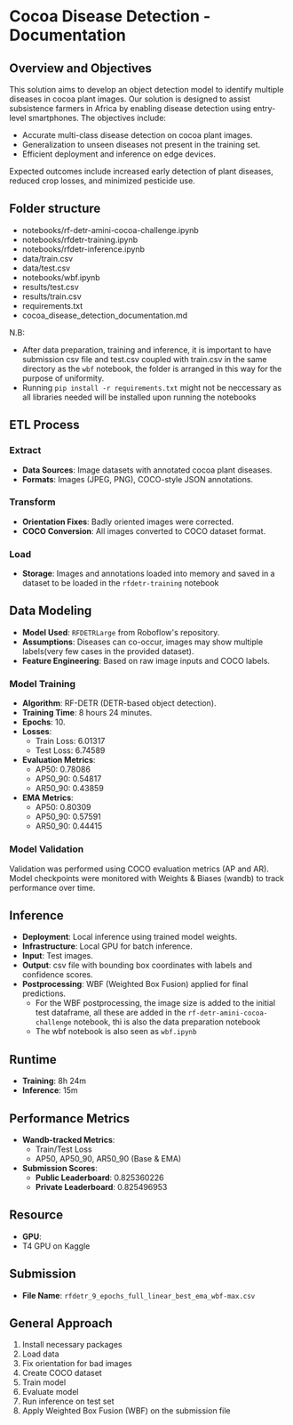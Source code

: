 # Cocoa Disease Detection - Documentation

## Overview and Objectives

This solution aims to develop an object detection model to identify multiple diseases in cocoa plant images. Our solution is designed to assist subsistence farmers in Africa by enabling disease detection using entry-level smartphones. The objectives include:

- Accurate multi-class disease detection on cocoa plant images.
- Generalization to unseen diseases not present in the training set.
- Efficient deployment and inference on edge devices.

Expected outcomes include increased early detection of plant diseases, reduced crop losses, and minimized pesticide use.

## Folder structure
  - notebooks/rf-detr-amini-cocoa-challenge.ipynb
  - notebooks/rfdetr-training.ipynb
  - notebooks/rfdetr-inference.ipynb
  - data/train.csv
  - data/test.csv
  - notebooks/wbf.ipynb
  - results/test.csv
  - results/train.csv
  - requirements.txt
  - cocoa_disease_detection_documentation.md

N.B:
- After data preparation, training and inference, it is important to have submission csv file and test.csv coupled with train.csv in the same directory as the `wbf` notebook, the folder is arranged in this way for the purpose of uniformity.
- Running `pip install -r requirements.txt` might not be neccessary as all libraries needed will be installed upon running the notebooks



## ETL Process

### Extract

- **Data Sources**: Image datasets with annotated cocoa plant diseases.
- **Formats**: Images (JPEG, PNG), COCO-style JSON annotations.

### Transform

- **Orientation Fixes**: Badly oriented images were corrected.
- **COCO Conversion**: All images converted to COCO dataset format.

### Load

- **Storage**: Images and annotations loaded into memory and saved in a dataset to be loaded in the `rfdetr-training` notebook

## Data Modeling

- **Model Used**: `RFDETRLarge` from Roboflow's repository.
- **Assumptions**: Diseases can co-occur, images may show multiple labels(very few cases in the provided dataset).
- **Feature Engineering**: Based on raw image inputs and COCO labels.

### Model Training

- **Algorithm**: RF-DETR (DETR-based object detection).
- **Training Time**: 8 hours 24 minutes.
- **Epochs**: 10.
- **Losses**:
  - Train Loss: 6.01317
  - Test Loss: 6.74589
- **Evaluation Metrics**:
  - AP50: 0.78086
  - AP50_90: 0.54817
  - AR50_90: 0.43859
- **EMA Metrics**:
  - AP50: 0.80309
  - AP50_90: 0.57591
  - AR50_90: 0.44415

### Model Validation

Validation was performed using COCO evaluation metrics (AP and AR). Model checkpoints were monitored with Weights & Biases (wandb) to track performance over time.

## Inference 

- **Deployment**: Local inference using trained model weights.
- **Infrastructure**: Local GPU for batch inference.
- **Input**: Test images.
- **Output**: csv file with bounding box coordinates with labels and confidence scores.
- **Postprocessing**: WBF (Weighted Box Fusion) applied for final predictions.
  - For the WBF postprocessing, the image size is added to the initial test dataframe, all these are added in the `rf-detr-amini-cocoa-challenge` notebook, thi is also the data preparation notebook
  - The wbf notebook is also seen as `wbf.ipynb`

## Runtime

- **Training**: 8h 24m
- **Inference**: 15m

## Performance Metrics

- **Wandb-tracked Metrics**:
  - Train/Test Loss
  - AP50, AP50_90, AR50_90 (Base & EMA)
- **Submission Scores**:
  - **Public Leaderboard**: 0.825360226
  - **Private Leaderboard**: 0.825496953
## Resource

- **GPU**:
 - T4 GPU on Kaggle

## Submission

- **File Name**: `rfdetr_9_epochs_full_linear_best_ema_wbf-max.csv`

## General Approach

1. Install necessary packages
2. Load data
3. Fix orientation for bad images
4. Create COCO dataset
5. Train model
6. Evaluate model
7. Run inference on test set
8. Apply Weighted Box Fusion (WBF) on the submission file